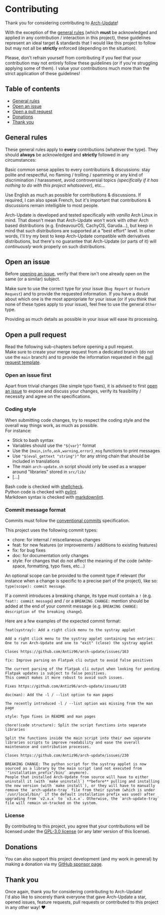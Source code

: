 # Contributing

Thank you for considering contributing to [Arch-Update](https://github.com/Antiz96/arch-update)!

With the exception of the [general rules](#general-rules) (which **must** be acknowledged and applied in any contribution / interaction in this project), these guidelines represent an ideal target & standards that I would like this project to follow but may not all be **strictly** enforced (depending on the situation).

Please, don't refrain yourself from contributing if you feel that your contribution may not entirely follow these guidelines (or if you're struggling applying some of them). I value your contributions much more than the strict application of these guidelines!

## Table of contents

- [General rules](#general-rules)
- [Open an issue](#open-an-issue)
- [Open a pull request](#open-a-pull-request)
- [Donations](#donations)
- [Thank you](#thank-you)

## General rules

These general rules apply to **every** contributions (whatever the type). They should **always** be acknowledged and **strictly** followed in any circumstances:

Basic common sense applies to every contributions & discussions: stay polite and respectful, no flaming / trolling / spamming or any kind of discrimination / harassment, avoid controversial topics *(specifically if it has nothing to do with this project whatsoever)*, etc...

Use English as much as possible for contributions & discussions. If required, I can also speak French, but it's important that contributions & discussions remain intelligible to most people.

Arch-Update is developed and tested specifically with *vanilla* Arch Linux in mind. That doesn't mean that Arch-Update won't work with other Arch based distributions (e.g. EndeavourOS,  CachyOS, Garuda...), but keep in mind that such distributions are supported at a "best effort" level. In other words, I'll try my best to keep Arch-Update compatible with derivatives distributions, but there's no guarantee that Arch-Update (or parts of it) will *continuously* work properly on such distributions.

## Open an issue

Before [opening an issue](https://github.com/Antiz96/arch-update/issues/new/choose), verify that there isn't one already open on the same (or a similar) subject.

Make sure to use the correct type for your issue (`Bug Report` or `Feature Request`) and to provide the requested information. If you have a doubt about which one is the most appropriate for your issue (or if you think that none of these types apply to your issue), feel free to use the general `Other` type.

Providing as much details as possible in your issue will ease its processing.

## Open a pull request

Read the following sub-chapters before opening a pull request.  
Make sure to create your merge request from a dedicated branch (do not use the `main` branch) and to provide the information requested in the [pull request template](https://github.com/Antiz96/arch-update/blob/main/.github/PULL_REQUEST_TEMPLATE.md).

### Open an issue first

Apart from trivial changes (like simple typo fixes), it is advised to first [open an issue](#open-an-issue) to expose and discuss your changes, verify its feasibility / necessity and agree on the specifications.

### Coding style

When submitting code changes, try to respect the coding style and the overall way things work, as much as possible.  
For instance:

- Stick to bash syntax
- Variables should use the `"${var}"` format
- Use the `{main,info,ask,warning,error}_msg` functions to print messages
- Use `"$(eval_gettext "string")"` for any string chain that should be included in translations
- The main `arch-update.sh` script should only be used as a wrapper around "libraries" stored in `src/lib/`
- [...]

Bash code is checked with [shellcheck](https://www.shellcheck.net/).  
Python code is checked with [pylint](https://github.com/pylint-dev/pylint).  
Markdown syntax is checked with [markdownlint](https://github.com/markdownlint/markdownlint).

### Commit message format

Commits must follow the [conventional commits](https://www.conventionalcommits.org/en/v1.0.0/) specification.

This project uses the following commit types:

- chore: for internal / miscellaneous changes
- feat: for new features (or improvements / additions to existing features)
- fix: for bug fixes
- doc: for documentation only changes
- style: For changes that do not affect the meaning of the code (white-space, formatting, typo fixes, etc...)

An optional scope can be provided to the commit type if relevant (for instance when a change is specific to a precise part of the project), like so: `type(scope): commit message`.

If a commit introduces a breaking change, its type must contain a `!` (e.g. `feat!: commit message`) and / or a `BREAKING CHANGE:` mention should be added at the end of your commit message (e.g. `BREAKING CHANGE: description of the breaking change`).

Here are a few examples of the expected commit format:

```text
feat(systray): Add a right click menu to the systray applet

Add a right click menu to the systray applet containing two entries:
One to run Arch-Update and one to "exit" (close) the systray applet

Closes https://github.com/Antiz96/arch-update/issues/163
```

```text
fix: Improve parsing on Flatpak cli output to avoid false positives

The current parsing of the Flatpak cli output when looking for pending Flatpak updates is subject to false positives.
This commit makes it more robust to avoid such issues.

Fixes https://github.com/Antiz96/arch-update/issues/103
```

```text
doc(man): Add the -l / --list option to man pages

The recently introduced -l / --list option was missing from the man page
```

```text
style: Typo fixes in README and man pages
```

```text
chore!(code structure): Split the script functions into separate libraries

Split the functions inside the main script into their own separate libraries scripts to improve readability and ease the overall maintenance and contribution processes.

Closes https://github.com/Antiz96/arch-update/issues/230

BREAKING CHANGE: The python script for the systray applet is now sourced as a library by the main script (and not executed from `"installation_prefix"/bin/` anymore).  
People that installed Arch-Update from source will have to either uninstall it (with `make uninstall`) **before** pulling and installing the new version (with `make install`), or they will have to manually remove the `arch-update-tray` file from their system (which is under `/usr/local/bin/` if the default installation prefix was used) after upgrading from `v2.x.x` to `v3.x.x`. Otherwise, the `arch-update-tray` file will remain un-tracked on the system.
```

### License

By contributing to this project, you agree that your contributions will be licensed under the [GPL-3.0 license](https://github.com/Antiz96/arch-update/blob/main/LICENSE) (or any later version of this license).

## Donations

You can also support this project development (and my work in general) by making a donation via my [GitHub sponsor page](https://github.com/sponsors/Antiz96).

## Thank you

Once again, thank you for considering contributing to Arch-Update!  
I'd also like to sincerely thank everyone that gave Arch-Update a star, opened issues, feature requests, pull requests or contributed to this project in any other way! :heart:
